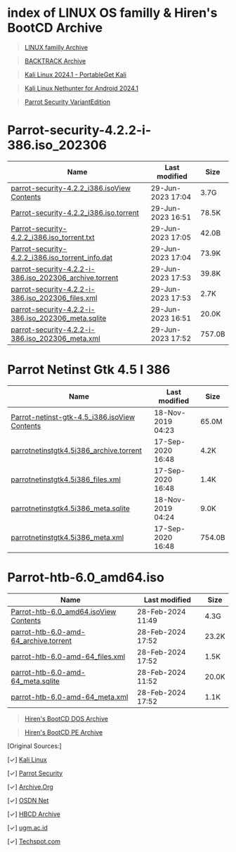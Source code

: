 index of LINUX OS familly & Hiren's BootCD Archive
===================================================


 > [LINUX familly Archive](archive/index_iso.md)

 > [BACKTRACK Archive](archive/backtrack.md)

 > [Kali Linux 2024.1 - Portable](archive/techspot.md)[Get Kali](https://www.kali.org/get-kali/)

 > [Kali Linux Nethunter for Android 2024.1](archive/nethunter.md)

 > [Parrot Security Variant](archive/parrot_security.md)[Edition](https://www.parrotsec.org/download/)
 
 
# Parrot-security-4.2.2-i-386.iso_202306

|Name          |Last modified           |Size      |
|------------- |----------------------- | -------- |       
|[parrot-security-4.2.2_i386.iso](https://archive.org/download/parrot-security-4.2.2-i-386.iso_202306/Parrot-security-4.2.2_i386.iso)[View Contents](https://archive.org/download/parrot-security-4.2.2-i-386.iso_202306/Parrot-security-4.2.2_i386.iso/)|29-Jun-2023 17:04|3.7G|
|[Parrot-security-4.2.2_i386.iso.torrent](https://archive.org/download/parrot-security-4.2.2-i-386.iso_202306/Parrot-security-4.2.2_i386.iso.torrent)|29-Jun-2023 16:51|78.5K|
|[Parrot-security-4.2.2_i386.iso_torrent.txt](https://archive.org/download/parrot-security-4.2.2-i-386.iso_202306/Parrot-security-4.2.2_i386.iso_torrent.txt)|29-Jun-2023 17:05|42.0B|
|[Parrot-security-4.2.2_i386.iso_torrent_info.dat](https://archive.org/download/parrot-security-4.2.2-i-386.iso_202306/Parrot-security-4.2.2_i386.iso_torrent_info.dat)|29-Jun-2023 17:04|73.9K|
|[parrot-security-4.2.2-i-386.iso_202306_archive.torrent](https://archive.org/download/parrot-security-4.2.2-i-386.iso_202306/parrot-security-4.2.2-i-386.iso_202306_archive.torrent)|29-Jun-2023 17:53|39.8K|
|[parrot-security-4.2.2-i-386.iso_202306_files.xml](https://archive.org/download/parrot-security-4.2.2-i-386.iso_202306/parrot-security-4.2.2-i-386.iso_202306_files.xml)|29-Jun-2023 17:53|2.7K|
|[parrot-security-4.2.2-i-386.iso_202306_meta.sqlite](https://archive.org/download/parrot-security-4.2.2-i-386.iso_202306/parrot-security-4.2.2-i-386.iso_202306_meta.sqlite)|29-Jun-2023 16:51|20.0K|
|[parrot-security-4.2.2-i-386.iso_202306_meta.xml](https://archive.org/download/parrot-security-4.2.2-i-386.iso_202306/parrot-security-4.2.2-i-386.iso_202306_meta.xml)|29-Jun-2023 17:52|757.0B|

# Parrot Netinst Gtk 4.5 I 386

|Name          |Last modified           |Size      |
|------------- |----------------------- | -------- |   
|[Parrot-netinst-gtk-4.5_i386.iso](https://archive.org/download/parrotnetinstgtk4.5i386/Parrot-netinst-gtk-4.5_i386.iso)[View Contents](https://archive.org/download/parrotnetinstgtk4.5i386/Parrot-netinst-gtk-4.5_i386.iso/)|18-Nov-2019 04:23|65.0M|
|[parrotnetinstgtk4.5i386_archive.torrent](https://archive.org/download/parrotnetinstgtk4.5i386/parrotnetinstgtk4.5i386_archive.torrent)|17-Sep-2020 16:48|4.2K|
|[parrotnetinstgtk4.5i386_files.xml](https://archive.org/download/parrotnetinstgtk4.5i386/parrotnetinstgtk4.5i386_files.xml)|17-Sep-2020 16:48|1.4K|
|[parrotnetinstgtk4.5i386_meta.sqlite](https://archive.org/download/parrotnetinstgtk4.5i386/parrotnetinstgtk4.5i386_meta.sqlite)|18-Nov-2019 04:24|9.0K|
|[parrotnetinstgtk4.5i386_meta.xml](https://archive.org/download/parrotnetinstgtk4.5i386/parrotnetinstgtk4.5i386_meta.xml)|17-Sep-2020 16:48|754.0B|
 
# Parrot-htb-6.0_amd64.iso

|Name          |Last modified           |Size      |
|------------- |----------------------- | -------- | 
|[Parrot-htb-6.0_amd64.iso](https://archive.org/download/parrot-htb-6.0-amd-64/Parrot-htb-6.0_amd64.iso)[View Contents](https://archive.org/download/parrot-htb-6.0-amd-64/Parrot-htb-6.0_amd64.iso/)|28-Feb-2024 11:49|4.3G|
|[parrot-htb-6.0-amd-64_archive.torrent](https://archive.org/download/parrot-htb-6.0-amd-64/parrot-htb-6.0-amd-64_archive.torrent)|28-Feb-2024 17:52|23.2K|
|[parrot-htb-6.0-amd-64_files.xml](https://archive.org/download/parrot-htb-6.0-amd-64/parrot-htb-6.0-amd-64_files.xml)|28-Feb-2024 17:52|1.5K|
|[parrot-htb-6.0-amd-64_meta.sqlite](https://archive.org/download/parrot-htb-6.0-amd-64/parrot-htb-6.0-amd-64_meta.sqlite)|28-Feb-2024 11:52|20.0K|
|[parrot-htb-6.0-amd-64_meta.xml](https://archive.org/download/parrot-htb-6.0-amd-64/parrot-htb-6.0-amd-64_meta.xml)|28-Feb-2024 17:52|1.1K|

 > [Hiren's BootCD DOS Archive](archive/dos-versions.md)

 > [Hiren's BootCD PE Archive](archive/pe-versions.md)

 [Original Sources:]
 	 
[✓] [Kali Linux](https://www.kali.org/)

[✓] [Parrot Security](https://www.parrotsec.org/)

[✓] [Archive.Org](https://archive.org/details/vintagesoftware)

[✓] [OSDN Net](https://osdn.net/projects/sfnet_parrotsecurity/releases/#)

[✓] [HBCD Archive](https://archive.hirensbootcd.org/) 

[✓] [ugm.ac.id](http://repo.ugm.ac.id/)

[✓] [Techspot.com](https://www.techspot.com/downloads/)

